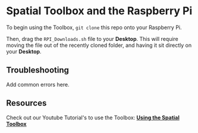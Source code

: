 # Spatial Toolbox and the Raspberry Pi

To begin using the Toolbox, `git clone` this repo onto your Raspberry Pi. 

Then, drag the `RPI_Downloads.sh` file to your **Desktop**. This will require moving the file out of the recently cloned folder, and having it sit directly on your **Desktop**. 

## Troubleshooting
Add common errors here. 

## Resources
Check out our Youtube Tutorial's to use the Toolbox: **<a href="https://www.youtube.com/watch?v=3wkmBDgpb34&list=PLhL0fv9JyKMaWhaHmm21J6mgpp841zYYw">Using the Spatial Toolbox</a>**
